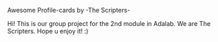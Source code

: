 Awesome Profile-cards
      by -The Scripters-

Hi! This is our group project for the 2nd module in Adalab.
We are The Scripters. Hope u enjoy it! :)
